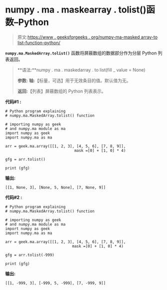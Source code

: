 # numpy . ma . maskearray . tolist()函数–Python

> 原文:[https://www . geeksforgeeks . org/numpy-ma-masked array-to list-function-python/](https://www.geeksforgeeks.org/numpy-ma-maskedarray-tolist-function-python/)

**`numpy.ma.MaskedArray.tolist()`** 函数将屏蔽数组的数据部分作为分层 Python 列表返回。

> **语法:**numpy . ma . maskedarray . to list(fill _ value = None)
> 
> **参数:**
> **轴:**【标量，可选】用于无效条目的值。默认值为无。
> 
> **返回:**【列表】屏蔽数组的 Python 列表表示。

**代码#1 :**

```
# Python program explaining
# numpy.ma.MaskedArray.tolist() function

# importing numpy as geek   
# and numpy.ma module as ma  
import numpy as geek  
import numpy.ma as ma

arr = geek.ma.array([[1, 2, 3], [4, 5, 6], [7, 8, 9]],
                               mask =[0] + [1, 0] * 4)

gfg = arr.tolist()

print (gfg)
```

**输出:**

```
[[1, None, 3], [None, 5, None], [7, None, 9]]

```

**代码#2 :**

```
# Python program explaining
# numpy.ma.MaskedArray.tolist() function

# importing numpy as geek   
# and numpy.ma module as ma  
import numpy as geek  
import numpy.ma as ma

arr = geek.ma.array([[1, 2, 3], [4, 5, 6], [7, 8, 9]],
                              mask =[0] + [1, 0] * 4)

gfg = arr.tolist(-999)

print (gfg)
```

**输出:**

```
[[1, -999, 3], [-999, 5, -999], [7, -999, 9]]

```
